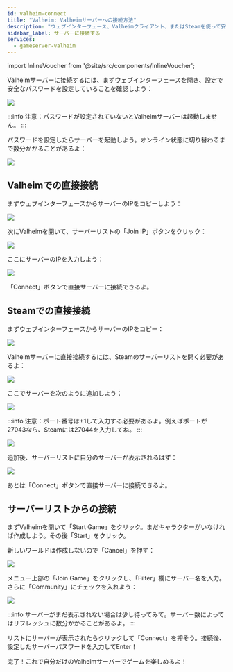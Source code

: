 ```yaml
---
id: valheim-connect
title: "Valheim: Valheimサーバーへの接続方法"
description: "ウェブインターフェース、Valheimクライアント、またはSteamを使って安全にValheimサーバーに接続・参加する方法を学ぼう → 今すぐチェック"
sidebar_label: サーバーに接続する
services:
  - gameserver-valheim
---
```


import InlineVoucher from '@site/src/components/InlineVoucher';

<InlineVoucher />

Valheimサーバーに接続するには、まずウェブインターフェースを開き、設定で安全なパスワードを設定していることを確認しよう：

![](https://screensaver01.zap-hosting.com/index.php/s/XC7Cxd2zt75jyap/preview)

:::info
注意：パスワードが設定されていないとValheimサーバーは起動しません。
:::

パスワードを設定したらサーバーを起動しよう。オンライン状態に切り替わるまで数分かかることがあるよ：

![](https://screensaver01.zap-hosting.com/index.php/s/GZQRqpGC6GGaAXa/preview)

## Valheimでの直接接続

まずウェブインターフェースからサーバーのIPをコピーしよう：

![](https://screensaver01.zap-hosting.com/index.php/s/KMkbMyx4bTQkLJT/preview)

次にValheimを開いて、サーバーリストの「Join IP」ボタンをクリック：

![](https://screensaver01.zap-hosting.com/index.php/s/zqKp6sx5tEYRebx/preview)

ここにサーバーのIPを入力しよう：

![](https://screensaver01.zap-hosting.com/index.php/s/EniEzmaP3E9JpLp/preview)

「Connect」ボタンで直接サーバーに接続できるよ。


## Steamでの直接接続

まずウェブインターフェースからサーバーのIPをコピー：

![](https://screensaver01.zap-hosting.com/index.php/s/FkYSA8AFm53d8kK/preview)

Valheimサーバーに直接接続するには、Steamのサーバーリストを開く必要があるよ：

![](https://screensaver01.zap-hosting.com/index.php/s/yHxMdtTBe7xTWeZ/preview)

ここでサーバーを次のように追加しよう：

![](https://screensaver01.zap-hosting.com/index.php/s/QQcjzriQ5K4Mj9k/preview)

:::info
注意：ポート番号は+1して入力する必要があるよ。例えばポートが27043なら、Steamには27044を入力してね。
:::

![](https://screensaver01.zap-hosting.com/index.php/s/RgsszmnKQLCnYSa/preview)

追加後、サーバーリストに自分のサーバーが表示されるはず：

![](https://screensaver01.zap-hosting.com/index.php/s/54XtiJzn7xndfPT/preview)

あとは「Connect」ボタンで直接サーバーに接続できるよ。


## サーバーリストからの接続

まずValheimを開いて「Start Game」をクリック。まだキャラクターがいなければ作成しよう。その後「Start」をクリック。

新しいワールドは作成しないので「Cancel」を押す：

![](https://screensaver01.zap-hosting.com/index.php/s/ZnKWT8eXCcArMwX/preview)

メニュー上部の「Join Game」をクリックし、「Filter」欄にサーバー名を入力。さらに「Community」にチェックを入れよう：

![](https://screensaver01.zap-hosting.com/index.php/s/kFmZP5wyFQbpLiR/preview)

:::info
サーバーがまだ表示されない場合は少し待ってみて。サーバー数によってはリフレッシュに数分かかることがあるよ。
:::

リストにサーバーが表示されたらクリックして「Connect」を押そう。接続後、設定したサーバーパスワードを入力してEnter！

完了！これで自分だけのValheimサーバーでゲームを楽しめるよ！

<InlineVoucher />